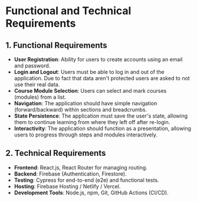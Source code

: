 # Functional and Technical Requirements

## 1. Functional Requirements
- **User Registration**: Ability for users to create accounts using an email and password.
- **Login and Logout**: Users must be able to log in and out of the application. Due to fact that data aren't protected users are asked to not use their real data.
- **Course Module Selection**: Users can select and mark courses (modules) from a list.
- **Navigation**: The application should have simple navigation (forward/backward) within sections and breadcrumbs.
- **State Persistence**: The application must save the user's state, allowing them to continue learning from where they left off after re-login.
- **Interactivity**: The application should function as a presentation, allowing users to progress through steps and modules interactively.

## 2. Technical Requirements
- **Frontend**: React.js, React Router for managing routing.
- **Backend**: Firebase (Authentication, Firestore).
- **Testing**: Cypress for end-to-end (e2e) and functional tests.
- **Hosting**: Firebase Hosting / Netlify / Vercel.
- **Development Tools**: Node.js, npm, Git, GitHub Actions (CI/CD).
